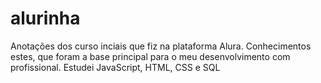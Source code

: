 # alurinha

Anotações dos curso inciais que fiz na plataforma Alura. Conhecimentos estes, que foram a base principal para o meu desenvolvimento com profissional.
Estudei JavaScript, HTML, CSS e SQL
